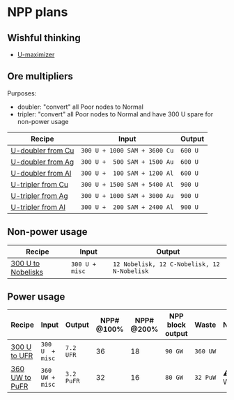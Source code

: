 # NPP plans

## Wishful thinking

* [U-maximizer](https://www.satisfactorytools.com/1.0/production?share=ACy1vTFbdD9dEZgOj6eI)


## Ore multipliers

Purposes:

* doubler: "convert" all Poor nodes to Normal
* tripler: "convert" all Poor nodes to Normal and have 300 U spare for non-power usage

|Recipe|Input|Output|
|------|-----|------|
|[U-doubler from Cu](https://www.satisfactorytools.com/1.0/production?share=cAJvGVjatHWi5jJOH98Z)|`300 U + 1000 SAM + 3600 Cu`|`600 U`|
|[U-doubler from Ag](https://www.satisfactorytools.com/1.0/production?share=WApiXOeQUmLVeMUEc2e9)|`300 U +  500 SAM + 1500 Au`|`600 U`|
|[U-doubler from Al](https://www.satisfactorytools.com/1.0/production?share=3h0VUNJOFscNgPt0NvhS)|`300 U +  100 SAM + 1200 Al`|`600 U`|
|[U-tripler from Cu](https://www.satisfactorytools.com/1.0/production?share=l0BrWcvwp00to9V5GzKy)|`300 U + 1500 SAM + 5400 Al`|`900 U`|
|[U-tripler from Ag](https://www.satisfactorytools.com/1.0/production?share=BWDokahfb3fziz5EWOgC)|`300 U + 1000 SAM + 3000 Au`|`900 U`|
|[U-tripler from Al](https://www.satisfactorytools.com/1.0/production?share=RlYtq9nGV0fUSEPuAxAU)|`300 U +  200 SAM + 2400 Al`|`900 U`|

## Non-power usage

|Recipe|Input|Output| 
|------|-----|------|
|[300 U to Nobelisks](https://www.satisfactorytools.com/1.0/production?share=fH2nx6d6JmMGBjsXnkXP)|`300 U + misc`|`12 Nobelisk, 12 C-Nobelisk, 12 N-Nobelisk`

## Power usage

|Recipe|Input|Output|NPP# @100%|NPP# @200%|NPP block output|Waste|Notes|
|------|-----|------|----------|----------|----------------|-----|-----|
|[300 U to UFR](https://www.satisfactorytools.com/1.0/production?share=OVXM3dpuZ7nu1dLGcI6K)|`300 U  + misc`|`7.2 UFR`|36|18|`90 GW`|`360 UW`||
|[360 UW to PuFR](https://www.satisfactorytools.com/1.0/production?share=Ys3i1JPsavOyBDRB5piu)|`360 UW + misc`|`3.2 PuFR`|32|16|`80 GW`|`32 PuW`|⚠️ still WIP|
